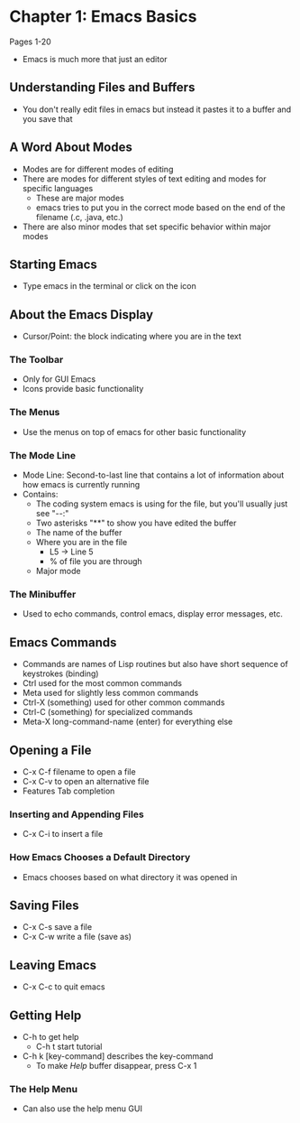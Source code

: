 # Chapter 1: Emacs Basics
Pages 1-20

- Emacs is much more that just an editor

## Understanding Files and Buffers
- You don't really edit files in emacs but instead it pastes it to a buffer and you save that

## A Word About Modes
- Modes are for different modes of editing
- There are modes for different styles of text editing and modes for specific languages
  - These are major modes
  - emacs tries to put you in the correct mode based on the end of the filename (.c, .java, etc.)
- There are also minor modes that set specific behavior within major modes

## Starting Emacs
- Type emacs in the terminal or click on the icon

## About the Emacs Display
- Cursor/Point: the block indicating where you are in the text

### The Toolbar
- Only for GUI Emacs
- Icons provide basic functionality

### The Menus
- Use the menus on top of emacs for other basic functionality

### The Mode Line
- Mode Line: Second-to-last line that contains a lot of information about how emacs is currently
running
- Contains:
  - The coding system emacs is using for the file, but you'll usually just see "--:"
  - Two asterisks "**" to show you have edited the buffer
  - The name of the buffer
  - Where you are in the file
    - L5 -> Line 5
    - % of file you are through
  - Major mode

### The Minibuffer
- Used to echo commands, control emacs, display error messages, etc.

## Emacs Commands
- Commands are names of Lisp routines but also have short sequence of keystrokes (binding)
- Ctrl used for the most common commands
- Meta used for slightly less common commands
- Ctrl-X (something) used for other common commands
- Ctrl-C (something) for specialized commands
- Meta-X long-command-name (enter) for everything else

## Opening a File
- C-x C-f filename to open a file
- C-x C-v to open an alternative file
- Features Tab completion

### Inserting and Appending Files
- C-x C-i to insert a file

### How Emacs Chooses a Default Directory
- Emacs chooses based on what directory it was opened in

## Saving Files
- C-x C-s save a file
- C-x C-w write a file (save as)

## Leaving Emacs
- C-x C-c to quit emacs

## Getting Help
- C-h to get help
  - C-h t start tutorial
- C-h k [key-command] describes the key-command
  - To make *Help* buffer disappear, press C-x 1

### The Help Menu
- Can also use the help menu GUI